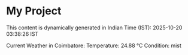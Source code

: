 # My Project

This content is dynamically generated in Indian Time (IST): 2025-10-20 03:38:26 IST


Current Weather in Coimbatore:
Temperature: 24.88 °C
Condition: mist
